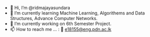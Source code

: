 - 👋 Hi, I’m @ridmajayasundara
- 🌱 I’m currently learning Machine Learning, Algorithems and Data Structures, Advance Computer Networks.
- 💞️ I’m currently working on 6th Semester Project.
- 📫 How to reach me ... : 📧 e18155@eng.pdn.ac.lk

<!---
ridmajayasundara/ridmajayasundara is a ✨ special ✨ repository because its `README.md` (this file) appears on your GitHub profile.
You can click the Preview link to take a look at your changes.
--->
